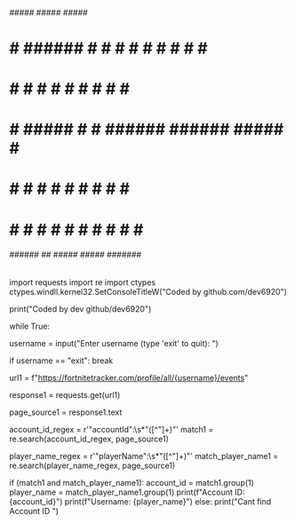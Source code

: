######                 #####   #####   #####    ###   
#     # ###### #    # #     # #     # #     #  #   #  
#     # #      #    # #       #     #       # #     # 
#     # #####  #    # ######   ######  #####  #     # 
#     # #      #    # #     #       # #       #     # 
#     # #       #  #  #     # #     # #        #   #  
######  ######   ##    #####   #####  #######   ###   
                                                      
import requests
import re
import ctypes
ctypes.windll.kernel32.SetConsoleTitleW("Coded by github.com/dev6920")

print("Coded by dev github/dev6920")

while True:
  
  username = input("Enter username (type 'exit' to quit): ")

  if username == "exit":
    break


  url1 = f"https://fortnitetracker.com/profile/all/{username}/events"


  response1 = requests.get(url1)


  page_source1 = response1.text


  account_id_regex = r'"accountId":\s*"([^"]+)"'
  match1 = re.search(account_id_regex, page_source1)


  player_name_regex = r'"playerName":\s*"([^"]+)"'
  match_player_name1 = re.search(player_name_regex, page_source1)


  if (match1 and match_player_name1):
    account_id = match1.group(1)
    player_name = match_player_name1.group(1)
    print(f"Account ID: {account_id}")
    print(f"Username: {player_name}")
  else:
    print("Cant find Account ID ")